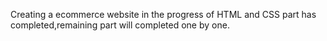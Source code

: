 Creating a ecommerce website in the progress of HTML and CSS part has completed,remaining part will completed one by one.
